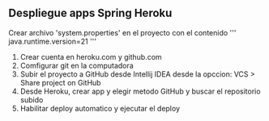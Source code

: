 ## Despliegue apps Spring Heroku

Crear archivo 'system.properties' en el proyecto con el contenido 
'''
java.runtime.version=21
'''

1. Crear cuenta en heroku.com y github.com
2. Comfigurar git en la computadora
3. Subir el proyecto a GitHub desde Intellij IDEA desde la opccion: VCS > Share project on GitHub
4. Desde Heroku, crear app y elegir metodo GitHub y buscar el repositorio subido
5. Habilitar deploy automatico y ejecutar el deploy